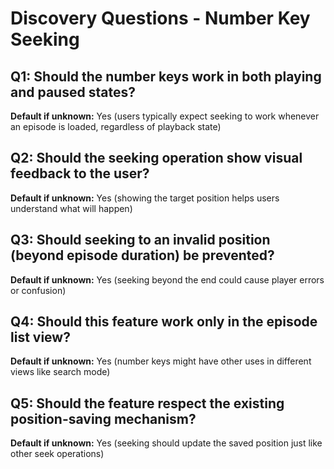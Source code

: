 # Discovery Questions - Number Key Seeking

## Q1: Should the number keys work in both playing and paused states?
**Default if unknown:** Yes (users typically expect seeking to work whenever an episode is loaded, regardless of playback state)

## Q2: Should the seeking operation show visual feedback to the user?
**Default if unknown:** Yes (showing the target position helps users understand what will happen)

## Q3: Should seeking to an invalid position (beyond episode duration) be prevented?
**Default if unknown:** Yes (seeking beyond the end could cause player errors or confusion)

## Q4: Should this feature work only in the episode list view?
**Default if unknown:** Yes (number keys might have other uses in different views like search mode)

## Q5: Should the feature respect the existing position-saving mechanism?
**Default if unknown:** Yes (seeking should update the saved position just like other seek operations)